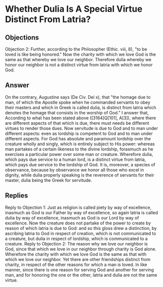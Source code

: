 # Whether Dulia Is A Special Virtue Distinct From Latria?
## Objections

Objection 2: Further, according to the Philosopher (Ethic. viii, 8), "to be loved is like being honored." Now the charity with which we love God is the same as that whereby we love our neighbor. Therefore dulia whereby we honor our neighbor is not a distinct virtue from latria with which we honor God.
## Answer
On the contrary, Augustine says (De Civ. Dei x), that "the homage due to man, of which the Apostle spoke when he commanded servants to obey their masters and which in Greek is called dulia, is distinct from latria which denotes the homage that consists in the worship of God."
I answer that, According to what has been stated above ([3164]Q[101], A[3]), where there are different aspects of that which is due, there must needs be different virtues to render those dues. Now servitude is due to God and to man under different aspects: even as lordship is competent to God and to man under different aspects. For God has absolute and paramount lordship over the creature wholly and singly, which is entirely subject to His power: whereas man partakes of a certain likeness to the divine lordship, forasmuch as he exercises a particular power over some man or creature. Wherefore dulia, which pays due service to a human lord, is a distinct virtue from latria, which pays due service to the lordship of God. It is, moreover, a species of observance, because by observance we honor all those who excel in dignity, while dulia properly speaking is the reverence of servants for their master, dulia being the Greek for servitude.
## Replies
Reply to Objection 1: Just as religion is called piety by way of excellence, inasmuch as God is our Father by way of excellence, so again latria is called dulia by way of excellence, inasmuch as God is our Lord by way of excellence. Now the creature does not partake of the power to create by reason of which latria is due to God: and so this gloss drew a distinction, by ascribing latria to God in respect of creation, which is not communicated to a creature, but dulia in respect of lordship, which is communicated to a creature.
Reply to Objection 2: The reason why we love our neighbor is God, since that which we love in our neighbor through charity is God alone. Wherefore the charity with which we love God is the same as that with which we love our neighbor. Yet there are other friendships distinct from charity, in respect of the other reasons for which a man is loved. In like manner, since there is one reason for serving God and another for serving man, and for honoring the one or the other, latria and dulia are not the same virtue.